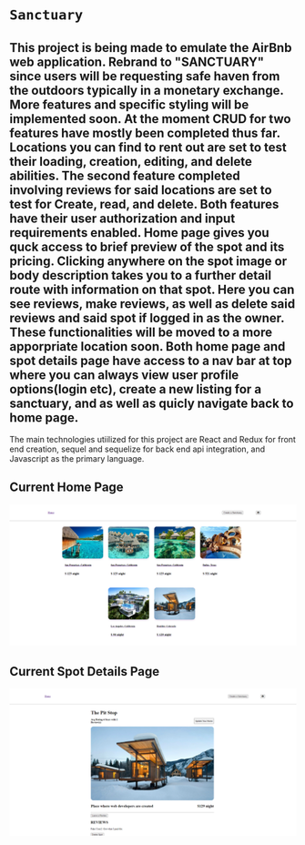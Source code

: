 # `Sanctuary`

## This project is being made to emulate the AirBnb web application. Rebrand to "SANCTUARY" since users will be requesting safe haven from the outdoors typically in a monetary exchange. More features and specific styling will be implemented soon. At the moment CRUD for two features have mostly been completed thus far. Locations you can find to rent out are set to test their loading, creation, editing, and delete abilities. The second feature completed involving reviews for said locations are set to test for Create, read, and delete. Both features have their user authorization and input requirements enabled. Home page gives you quck access to brief preview of the spot and its pricing. Clicking anywhere on the spot image or body description takes you to a further detail route with information on that spot. Here you can see reviews, make reviews, as well as delete said reviews and said spot if logged in as the owner. These functionalities will be moved to a more apporpriate location soon. Both home page and spot details page have access to a nav bar at top where you can always view user profile options(login etc), create a new listing for a sanctuary, and as well as quicly navigate back to home page.

The main technologies utiilized for this project are React and Redux for front end creation, sequel and sequelize for back end api integration, and Javascript as the primary language.

## Current Home Page
![Alt text](frontend/images/Sanctuary_Progress.png)

## Current Spot Details Page
![Alt text](frontend/images/SpotDetailsPage.png)
